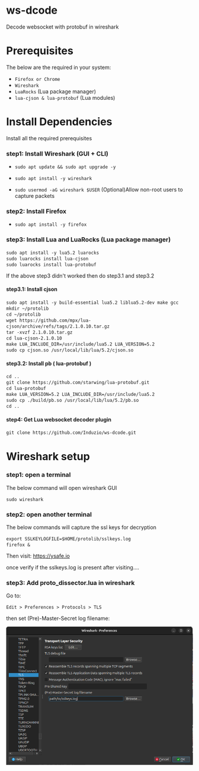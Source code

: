 # ws-dcode
Decode websocket with protobuf in wireshark

# Prerequisites

The below are the required in your system:
- `Firefox or Chrome`
- `Wireshark`
- `LuaRocks` (Lua package manager)
- `lua-cjson & lua-protobuf` (Lua modules)

# Install Dependencies
Install all the required prerequisites


### step1: Install Wireshark (GUI + CLI)
- `sudo apt update && sudo apt upgrade -y`

- `sudo apt install -y wireshark`

- `sudo usermod -aG wireshark $USER` (Optional)Allow non-root users to capture packets

### step2: Install Firefox

- `sudo apt install -y firefox`

### step3: Install Lua and LuaRocks (Lua package manager)
    sudo apt install -y lua5.2 luarocks
    sudo luarocks install lua-cjson
    sudo luarocks install lua-protobuf

If the above step3 didn't worked then do step3.1 and step3.2

#### step3.1: Install cjson

    sudo apt install -y build-essential lua5.2 liblua5.2-dev make gcc
    mkdir ~/protolib
    cd ~/protolib
    wget https://github.com/mpx/lua-cjson/archive/refs/tags/2.1.0.10.tar.gz
    tar -xvzf 2.1.0.10.tar.gz
    cd lua-cjson-2.1.0.10
    make LUA_INCLUDE_DIR=/usr/include/lua5.2 LUA_VERSION=5.2
    sudo cp cjson.so /usr/local/lib/lua/5.2/cjson.so

#### step3.2: Install pb ( lua-protobuf )

    cd ..
    git clone https://github.com/starwing/lua-protobuf.git
    cd lua-protobuf
    make LUA_VERSION=5.2 LUA_INCLUDE_DIR=/usr/include/lua5.2
    sudo cp ./build/pb.so /usr/local/lib/lua/5.2/pb.so
    cd ..

#### step4: Get Lua websocket decoder plugin

    git clone https://github.com/Induzio/ws-dcode.git

# Wireshark setup

### step1: open a terminal

The below command will open wireshark GUI

    sudo wireshark

### step2: open another terminal

The below commands will capture the ssl keys for decryption

    export SSLKEYLOGFILE=$HOME/protolib/sslkeys.log
    firefox &

Then visit:
         https://ysafe.io
    
once verify if the sslkeys.log is present after visiting....

### step3: Add proto_dissector.lua in wireshark

Go to:

    Edit > Preferences > Protocols > TLS  

then set (Pre)-Master-Secret log filename:

<img src="./sslkeysadd.png" alt="Screenshot" width="600"/>




